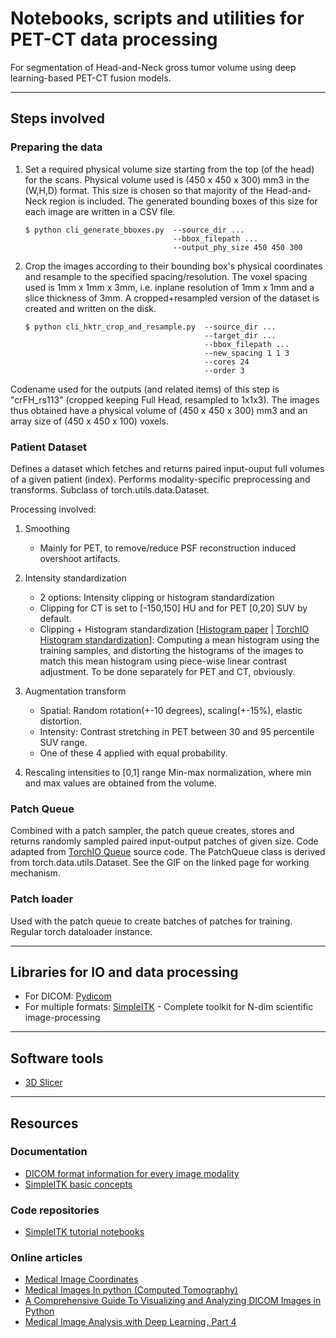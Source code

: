 # Notebooks, scripts and utilities for PET-CT data processing

For segmentation of Head-and-Neck gross tumor volume using deep learning-based PET-CT fusion models.


------------

## Steps involved
### Preparing the data

1. Set a required physical volume size starting from the top (of the head) for the scans. Physical volume used is (450 x 450 x 300) mm3 in the (W,H,D) format. This size is chosen so that majority of the Head-and-Neck region is included. The generated bounding boxes of this size for each image are written in a CSV file. 
	```
	$ python cli_generate_bboxes.py  --source_dir ...   
	                                 --bbox_filepath ...  
	                                 --output_phy_size 450 450 300
	``` 

2. Crop the images according to their bounding box's physical coordinates and resample to the specified spacing/resolution. The voxel spacing used is 1mm x 1mm x 3mm, i.e. inplane resolution of 1mm x 1mm and a slice thickness of 3mm. A cropped+resampled version of the dataset is created and written on the disk. 
	```
	$ python cli_hktr_crop_and_resample.py  --source_dir ...  
	                                        --target_dir ...  
	                                        --bbox_filepath ...  
	                                        --new_spacing 1 1 3  
	                                        --cores 24  
	                                        --order 3
	```

Codename used for the outputs (and related items) of this step is "crFH_rs113" (cropped keeping Full Head, resampled to 1x1x3). The images thus obtained have a physical volume of (450 x 450 x 300) mm3 and an array size of (450 x 450 x 100) voxels.

### Patient Dataset
Defines a dataset which fetches and returns paired input-ouput full volumes of a given patient (index). Performs modality-specific preprocessing and transforms.
Subclass of torch.utils.data.Dataset.

Processing involved:

1. Smoothing 
	- Mainly for PET, to remove/reduce PSF reconstruction induced overshoot artifacts.

2. Intensity standardization  
	- 2 options: Intensity clipping or histogram standardization
	- Clipping for CT is set to [-150,150] HU and for PET [0,20] SUV by default.
	- Clipping + Histogram standardization [[Histogram paper](https://ieeexplore.ieee.org/document/836373) | [TorchIO Histogram standardization](https://torchio.readthedocs.io/transforms/preprocessing.html#histogramstandardization)]: Computing a mean histogram using the training samples, and distorting the histograms of the images to match this mean histogram using piece-wise linear contrast adjustment. To be done separately for PET and CT, obviously. 

3. Augmentation transform 
	- Spatial: Random rotation(+-10 degrees), scaling(+-15%), elastic distortion.
	- Intensity: Contrast stretching in PET between 30 and 95 percentile SUV range. 
	- One of these 4 applied with equal probability.

4. Rescaling intensities to [0,1] range
	Min-max normalization, where min and max values are obtained from the volume.

### Patch Queue
Combined with a patch sampler, the patch queue creates, stores and returns randomly sampled paired input-output patches of given size. Code adapted from [TorchIO Queue](https://torchio.readthedocs.io/data/patch_training.html#id1) source code. The PatchQueue class is derived from torch.data.utils.Dataset. See the GIF on the linked page for working mechanism.

### Patch loader
Used with the patch queue to create batches of patches for training. Regular torch dataloader instance.


------------

## Libraries for IO and data processing
- For DICOM: [Pydicom](https://pydicom.github.io/)
- For multiple formats: [SimpleITK](https://simpleitk.org/) - Complete toolkit for N-dim scientific image-processing


------------

## Software tools
- [3D Slicer](https://www.slicer.org/)


------------

## Resources
### Documentation
- [DICOM format information for every image modality](https://dicom.innolitics.com/ciods/ct-image)
- [SimpleITK basic concepts](https://simpleitk.readthedocs.io/en/master/fundamentalConcepts.html)

### Code repositories
- [SimpleITK tutorial notebooks](https://github.com/InsightSoftwareConsortium/SimpleITK-Notebooks)

### Online articles
- [Medical Image Coordinates](https://theaisummer.com/medical-image-coordinates/)
- [Medical Images In python (Computed Tomography)](https://vincentblog.xyz/posts/medical-images-in-python-computed-tomography)
- [A Comprehensive Guide To Visualizing and Analyzing DICOM Images in Python](https://medium.com/@hengloose/a-comprehensive-starter-guide-to-visualizing-and-analyzing-dicom-images-in-python-7a8430fcb7ed)
- [Medical Image Analysis with Deep Learning , Part 4](https://www.kdnuggets.com/2017/07/medical-image-analysis-deep-learning-part-4.html)
